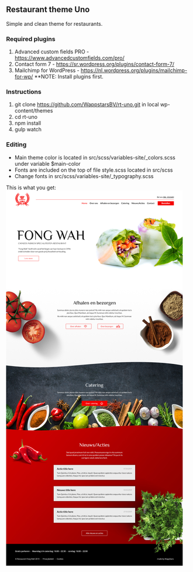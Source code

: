 ## Restaurant theme Uno
Simple and clean theme for restaurants.

### Required plugins
1. Advanced custom fields PRO - https://www.advancedcustomfields.com/pro/
2. Contact form 7 - https://sr.wordpress.org/plugins/contact-form-7/
3. Mailchimp for WordPress - https://nl.wordpress.org/plugins/mailchimp-for-wp/
**NOTE: Install plugins first.

### Instructions
1. git clone https://github.com/WappstarsBV/rt-uno.git in local wp-content/themes
2. cd rt-uno
3. npm install
4. gulp watch

### Editing
* Main theme color is located in src/scss/variables-site/_colors.scss under variable $main-color
* Fonts are included on the top of file style.scss located in src/scss
* Change fonts in src/scss/variables-site/_typography.scss

This is what you get:
![Alt text](homepage.jpg?raw=true "Homepage")